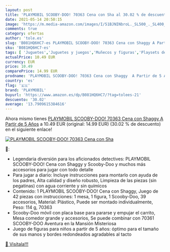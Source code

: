 ```yaml
---
layout: post
title: 'PLAYMOBIL SCOOBY-DOO! 70363 Cena con Sha al 30.02 % de descuento'
date: 2021-05-14 20:50:15
image: 'https://m.media-amazon.com/images/I/51BJNINbroL._SL500_._SL400_.jpg'
comments: true
category: ofertas
author: 'tole.es'
slug: 'B081HQ6HC7-es PLAYMOBIL SCOOBY-DOO! 70363 Cena con Shaggy A Partir de 5...'
sku: 'B081HQ6HC7-es'
tags: [ 'Juguetes','Juguetes y juegos','Muñecos y figuras','Playsets de figuras de acción para niños','playmobil', ]
actualPrice: 10.49 EUR
currency: EUR
price: 10.49
comparePrice: 14.99 EUR
prodname: 'PLAYMOBIL SCOOBY-DOO! 70363 Cena con Shaggy  A Partir de 5 Años'
country: 'es'
flag: '🇪🇸'
brand: 'PLAYMOBIL'
buyurl: 'https://www.amazon.es/dp/B081HQ6HC7/?tag=tolees-21'
descuento: '30.02'
average: '13.7909615384616'
---
```


Ahora mismo tienes [PLAYMOBIL SCOOBY-DOO! 70363 Cena con Shaggy  A Partir de 5 Años](https://www.amazon.es/dp/B081HQ6HC7/?tag=tolees-21) a 10.49 EUR (original: 14.99 EUR) (30.02 %  de descuento) en el siguiente enlace!

[![PLAYMOBIL SCOOBY-DOO! 70363 Cena con Sha](https://m.media-amazon.com/images/I/51BJNINbroL._SL500_._SL400_.jpg)](https://www.amazon.es/dp/B081HQ6HC7/?tag=tolees-21)

🔎:

- Legendaria diversión para los aficionados detectives: PLAYMOBIL SCOOBY-DOO! Cena con Shaggy y Scooby-Doo y muchos más accesorios para jugar con todo detalle
- Para jugar a diario: Incluye instrucciones para montarlo con ayuda de los padres, Alta calidad y diseño robusto, Limpieza de las piezas (sin pegatinas) con agua corriente y sin químicos
- Contenido: 1 PLAYMOBIL SCOOBY-DOO! Cena con Shaggy, Juego de 42 piezas con instrucciones: 1 mesa, 1 figura, 1 Scooby-Doo, 39 accesorios, Material: Plástico, Puede ser montado individualmente, Peso: 114 g, 70363
- Scooby-Doo móvil con placa base para pararse y empujar el carrito, Mesa comedor grande y accesorios, Se puede combinar con 70361 SCOOBY-DOO Aventura en la Mansión Misteriosa
- Juego de figuras para niños a partir de 5 años: óptimo para el tamaño de sus manos y bordes redondeados agradables al tacto

[🛒 Visítala!!!](https://www.amazon.es/dp/B081HQ6HC7/?tag=tolees-21)
